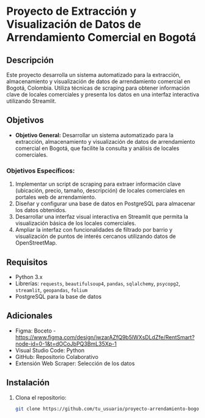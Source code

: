 # Proyecto de Extracción y Visualización de Datos de Arrendamiento Comercial en Bogotá

## Descripción
Este proyecto desarrolla un sistema automatizado para la extracción, almacenamiento y visualización de datos de arrendamiento comercial en Bogotá, Colombia. Utiliza técnicas de scraping para obtener información clave de locales comerciales y presenta los datos en una interfaz interactiva utilizando Streamlit.

## Objetivos
- **Objetivo General:** Desarrollar un sistema automatizado para la extracción, almacenamiento y visualización de datos de arrendamiento comercial en Bogotá, que facilite la consulta y análisis de locales comerciales.
  
### Objetivos Específicos:
1. Implementar un script de scraping para extraer información clave (ubicación, precio, tamaño, descripción) de locales comerciales en portales web de arrendamiento.
2. Diseñar y configurar una base de datos en PostgreSQL para almacenar los datos obtenidos.
3. Desarrollar una interfaz visual interactiva en Streamlit que permita la visualización básica de los locales comerciales.
4. Ampliar la interfaz con funcionalidades de filtrado por barrio y visualización de puntos de interés cercanos utilizando datos de OpenStreetMap.

## Requisitos
- Python 3.x
- Librerías: `requests`, `beautifulsoup4`, `pandas`, `sqlalchemy`, `psycopg2`, `streamlit`, `geopandas`, `folium`
- PostgreSQL para la base de datos
## Adicionales
- Figma: Boceto - https://www.figma.com/design/iwzarAZfQ9b5lWXsDLdZfe/RentSmart?node-id=0-1&t=dOCoJbPQ3BmL35Xp-1
- Visual Studio Code: Python
- GitHub: Repositorio Colaborativo
- Extensión Web Scraper: Selección de los datos
  
## Instalación
1. Clona el repositorio:
   ```bash
   git clone https://github.com/tu_usuario/proyecto-arrendamiento-bogota.git
